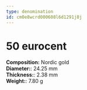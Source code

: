 ```yaml
---
type: denomination
id: cm0e8wcrd000608l6d1291j8j
---
```


# 50 eurocent

**Composition:** Nordic gold\
**Diameter:**: 24.25 mm\
**Thickness:**: 2.38 mm\
**Weight:**: 7.80 g
